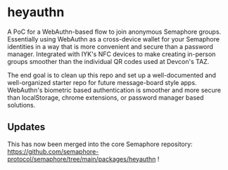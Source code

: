 # heyauthn

A PoC for a WebAuthn-based flow to join anonymous Semaphore groups. Essentially using WebAuthn as a cross-device wallet for your Semaphore identities in a way that is more convenient and secure than a password manager. Integrated with IYK's NFC devices to make creating in-person groups smoother than the individual QR codes used at Devcon's TAZ.

The end goal is to clean up this repo and set up a well-documented and well-organized starter repo for future message-board style apps. WebAuthn's biometric based authentication is smoother and more secure than localStorage, chrome extensions, or password manager based solutions.

## Updates

This has now been merged into the core Semaphore repository: https://github.com/semaphore-protocol/semaphore/tree/main/packages/heyauthn !
